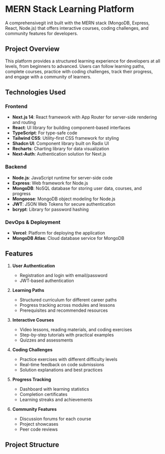# MERN Stack Learning Platform

A comprehensivegit init built with the MERN stack (MongoDB, Express, React, Node.js) that offers interactive courses, coding challenges, and community features for developers.

## Project Overview

This platform provides a structured learning experience for developers at all levels, from beginners to advanced. Users can follow learning paths, complete courses, practice with coding challenges, track their progress, and engage with a community of learners.

## Technologies Used

### Frontend
- **Next.js 14**: React framework with App Router for server-side rendering and routing
- **React**: UI library for building component-based interfaces
- **TypeScript**: For type-safe code
- **Tailwind CSS**: Utility-first CSS framework for styling
- **Shadcn UI**: Component library built on Radix UI
- **Recharts**: Charting library for data visualization
- **Next-Auth**: Authentication solution for Next.js

### Backend
- **Node.js**: JavaScript runtime for server-side code
- **Express**: Web framework for Node.js
- **MongoDB**: NoSQL database for storing user data, courses, and progress
- **Mongoose**: MongoDB object modeling for Node.js
- **JWT**: JSON Web Tokens for secure authentication
- **bcrypt**: Library for password hashing

### DevOps & Deployment
- **Vercel**: Platform for deploying the application
- **MongoDB Atlas**: Cloud database service for MongoDB

## Features

1. **User Authentication**
   - Registration and login with email/password
   - JWT-based authentication

2. **Learning Paths**
   - Structured curriculum for different career paths
   - Progress tracking across modules and lessons
   - Prerequisites and recommended resources

3. **Interactive Courses**
   - Video lessons, reading materials, and coding exercises
   - Step-by-step tutorials with practical examples
   - Quizzes and assessments

4. **Coding Challenges**
   - Practice exercises with different difficulty levels
   - Real-time feedback on code submissions
   - Solution explanations and best practices

5. **Progress Tracking**
   - Dashboard with learning statistics
   - Completion certificates
   - Learning streaks and achievements

6. **Community Features**
   - Discussion forums for each course
   - Project showcases
   - Peer code reviews

## Project Structure

